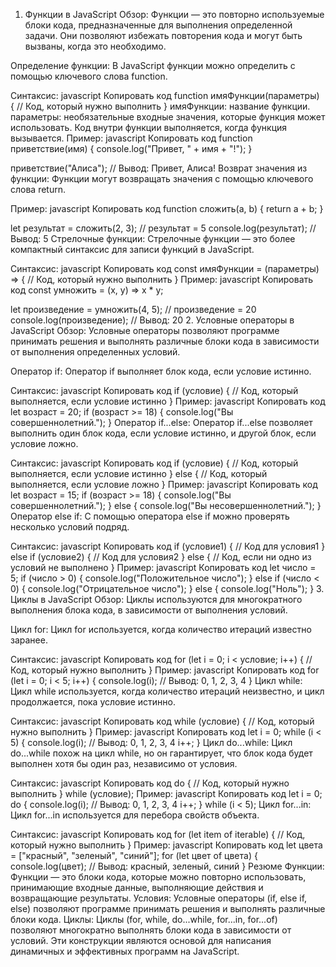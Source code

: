 1. Функции в JavaScript
Обзор:
Функции — это повторно используемые блоки кода, предназначенные для выполнения определенной задачи. Они позволяют избежать повторения кода и могут быть вызваны, когда это необходимо.

Определение функции:
В JavaScript функции можно определить с помощью ключевого слова function.

Синтаксис:
javascript
Копировать код
function имяФункции(параметры) {
    // Код, который нужно выполнить
}
имяФункции: название функции.
параметры: необязательные входные значения, которые функция может использовать.
Код внутри функции выполняется, когда функция вызывается.
Пример:
javascript
Копировать код
function приветствие(имя) {
    console.log("Привет, " + имя + "!");
}

приветствие("Алиса"); // Вывод: Привет, Алиса!
Возврат значения из функции:
Функции могут возвращать значения с помощью ключевого слова return.

Пример:
javascript
Копировать код
function сложить(a, b) {
    return a + b;
}

let результат = сложить(2, 3);  // результат = 5
console.log(результат);  // Вывод: 5
Стрелочные функции:
Стрелочные функции — это более компактный синтаксис для записи функций в JavaScript.

Синтаксис:
javascript
Копировать код
const имяФункции = (параметры) => {
    // Код, который нужно выполнить
}
Пример:
javascript
Копировать код
const умножить = (x, y) => x * y;

let произведение = умножить(4, 5);  // произведение = 20
console.log(произведение);  // Вывод: 20
2. Условные операторы в JavaScript
Обзор:
Условные операторы позволяют программе принимать решения и выполнять различные блоки кода в зависимости от выполнения определенных условий.

Оператор if:
Оператор if выполняет блок кода, если условие истинно.

Синтаксис:
javascript
Копировать код
if (условие) {
    // Код, который выполняется, если условие истинно
}
Пример:
javascript
Копировать код
let возраст = 20;
if (возраст >= 18) {
    console.log("Вы совершеннолетний.");
}
Оператор if...else:
Оператор if...else позволяет выполнить один блок кода, если условие истинно, и другой блок, если условие ложно.

Синтаксис:
javascript
Копировать код
if (условие) {
    // Код, который выполняется, если условие истинно
} else {
    // Код, который выполняется, если условие ложно
}
Пример:
javascript
Копировать код
let возраст = 15;
if (возраст >= 18) {
    console.log("Вы совершеннолетний.");
} else {
    console.log("Вы несовершеннолетний.");
}
Оператор else if:
С помощью оператора else if можно проверять несколько условий подряд.

Синтаксис:
javascript
Копировать код
if (условие1) {
    // Код для условия1
} else if (условие2) {
    // Код для условия2
} else {
    // Код, если ни одно из условий не выполнено
}
Пример:
javascript
Копировать код
let число = 5;
if (число > 0) {
    console.log("Положительное число");
} else if (число < 0) {
    console.log("Отрицательное число");
} else {
    console.log("Ноль");
}
3. Циклы в JavaScript
Обзор:
Циклы используются для многократного выполнения блока кода, в зависимости от выполнения условий.

Цикл for:
Цикл for используется, когда количество итераций известно заранее.

Синтаксис:
javascript
Копировать код
for (let i = 0; i < условие; i++) {
    // Код, который нужно выполнить
}
Пример:
javascript
Копировать код
for (let i = 0; i < 5; i++) {
    console.log(i);  // Вывод: 0, 1, 2, 3, 4
}
Цикл while:
Цикл while используется, когда количество итераций неизвестно, и цикл продолжается, пока условие истинно.

Синтаксис:
javascript
Копировать код
while (условие) {
    // Код, который нужно выполнить
}
Пример:
javascript
Копировать код
let i = 0;
while (i < 5) {
    console.log(i);  // Вывод: 0, 1, 2, 3, 4
    i++;
}
Цикл do...while:
Цикл do...while похож на цикл while, но он гарантирует, что блок кода будет выполнен хотя бы один раз, независимо от условия.

Синтаксис:
javascript
Копировать код
do {
    // Код, который нужно выполнить
} while (условие);
Пример:
javascript
Копировать код
let i = 0;
do {
    console.log(i);  // Вывод: 0, 1, 2, 3, 4
    i++;
} while (i < 5);
Цикл for...in:
Цикл for...in используется для перебора свойств объекта.


Синтаксис:
javascript
Копировать код
for (let item of iterable) {
    // Код, который нужно выполнить
}
Пример:
javascript
Копировать код
let цвета = ["красный", "зеленый", "синий"];
for (let цвет of цвета) {
    console.log(цвет);  // Вывод: красный, зеленый, синий
}
Резюме
Функции: Функции — это блоки кода, которые можно повторно использовать, принимающие входные данные, выполняющие действия и возвращающие результаты.
Условия: Условные операторы (if, else if, else) позволяют программе принимать решения и выполнять различные блоки кода.
Циклы: Циклы (for, while, do...while, for...in, for...of) позволяют многократно выполнять блоки кода в зависимости от условий.
Эти конструкции являются основой для написания динамичных и эффективных программ на JavaScript.